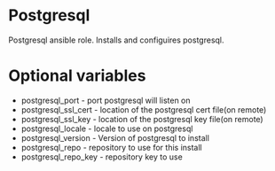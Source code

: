 # Postgresql
Postgresql ansible role.
Installs and configuires postgresql.

# Optional variables

* postgresql_port - port postgresql will listen on
* postgresql_ssl_cert - location of the postgresql cert file(on remote)
* postgresql_ssl_key - location of the postgresql key file(on remote)
* postgresql_locale - locale to use on postgresql
* postgresql_version - Version of postgresql to install
* postgresql_repo - repository to use for this install
* postgresql_repo_key - repository key to use

